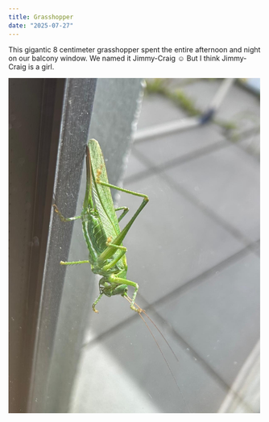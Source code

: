 ```yaml
---
title: Grasshopper
date: "2025-07-27"
---
```


This gigantic 8 centimeter grasshopper spent the entire afternoon and night on our balcony window. We named it Jimmy-Craig ☺️ But I think Jimmy-Craig is a girl.

<img src="/static/img/grasshopper.jpeg" width="500">
